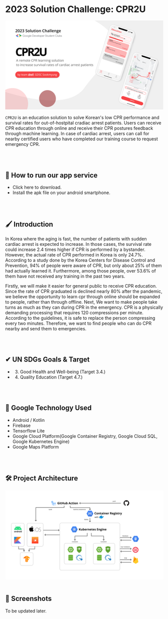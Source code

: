 # 2023 Solution Challenge: CPR2U
<img src="https://github.com/dsc-sookmyung/2023-mention-all-SolutionChallenge/blob/main/images/thumbnail.png" alt="notinote-banner" border="0" width="1000px" />

 `CPR2U` is an education solution to solve Korean's low CPR performance and survival rates for out-of-hostpital cradiac arrest patients. Users can receive CPR education through online and receive their CPR postures feedback through machine learning. In case of cardiac arrest, users can call for nearby certified users who have completed our training course to request emergency CPR.

<br>

<br>

## 📱 How to run our app service
- Click here to download.
- Install the apk file on your android smartphone.

<br>

<br>

## 🖌 Introduction
 In Korea where the aging is fast, the number of patients with sudden cardiac arrest is expected to increase. In those cases, the survival rate could increase 2.4 times higher if CPR is performed by a bystander. However, the actual rate of CPR performed in Korea is only 24.7%. According to a study done by the Korea Centers for Disease Control and Prevention, 94% of people were aware of CPR, but only about 25% of them had actually learned it. Furthermore, among those people, over 53.6% of them have not received any training in the past two years. 
 
 Firstly, we will make it easier for general public to receive CPR education. Since the rate of CPR graduated is declined nearly 80% after the pandemic, we believe the opportunity to learn cpr through online should be expanded to people, rather than through offline. Next, We want to make people take turns as much as they can during CPR in the emergency. CPR is a physically demanding processing that requires 120 compressions per minute. According to the guidelines, it is safe to replace the person compressing every two minutes. Therefore, we want to find people who can do CPR nearby and send them to emergencies.

<br>

<br>

## ✔ UN SDGs Goals & Target
- 3. Good Health and Well-being (Target 3.4.)
- 4. Quality Education (Target 4.7.)

<br>

<br>

## 🔧 Google Technology Used
- Android / Kotlin
- Firebase
- Tensorflow Lite
- Google Cloud Platform(Google Container Registry, Google Cloud SQL, Google Kubernetes Engine)
- Google Maps Platform

<br>

<br>

## 🛠 Project Architecture
<img src="https://github.com/dsc-sookmyung/2023-mention-all-SolutionChallenge/blob/main/images/architecture.png" alt="notinote-banner" border="0" width="1000px" />

<br>

<br>

## 📸 Screenshots

To be updated later.
